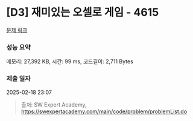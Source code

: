 # [D3] 재미있는 오셀로 게임 - 4615 

[문제 링크](https://swexpertacademy.com/main/code/problem/problemDetail.do?contestProbId=AWQmA4uK8ygDFAXj) 

### 성능 요약

메모리: 27,392 KB, 시간: 99 ms, 코드길이: 2,711 Bytes

### 제출 일자

2025-02-18 23:07



> 출처: SW Expert Academy, https://swexpertacademy.com/main/code/problem/problemList.do